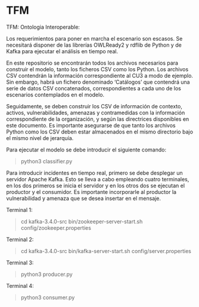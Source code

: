 # TFM
TFM: Ontologia Interoperable:

Los requerimientos para poner en marcha el escenario son escasos. 
Se necesitará disponer de las librerías OWLReady2 y rdflib de Python y de Kafka para ejecutar el análisis en tiempo real.

En este repositorio se encontrarán todos los archivos necesarios para construir el modelo, tanto los ficheros CSV como los Python. 
Los archivos CSV contendrán la información correspondiente al CU3 a modo de ejemplo.
Sin embargo, habrá un fichero denominado ‘Catálogos’ que contendrá una serie de datos CSV concatenados, correspondientes a cada uno de los escenarios contemplados en el modelo.

Seguidamente, se deben construir los CSV de información de contexto, activos, vulnerabilidades, amenazas y contramedidas con la información correspondiente de la organización, y según las directrices disponibles en este documento.
Es importante asegurarse de que tanto los archivos Python como los CSV deben estar almacenados en el mismo directorio bajo el mismo nivel de jerarquía.

Para ejecutar el modelo se debe introducir el siguiente comando:
> python3 classifier.py

Para introducir incidentes en tiempo real, primero se debe desplegar un servidor Apache Kafka.
Esto se lleva a cabo empleando cuatro terminales, en los dos primeros se inicia el servidor y en los otros dos se ejecutan el productor y el consumidor.
Es importante incorporarle al productor la vulnerabilidad y amenaza que se desea insertar en el mensaje.

  Terminal 1:
> cd kafka-3.4.0-src
> bin/zookeeper-server-start.sh config/zookeeper.properties

  Terminal 2:
> cd kafka-3.4.0-src
> bin/kafka-server-start.sh config/server.properties
>
  Terminal 3:
> python3 producer.py

  Terminal 4:
> python3 consumer.py

